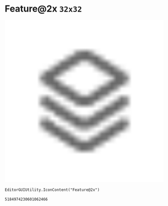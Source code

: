 # Feature@2x `32x32`
<img src="/img/Feature@2x.png" width=512 height=512>

``` CSharp
EditorGUIUtility.IconContent("Feature@2x")
```
```
5184974230601062466
```
